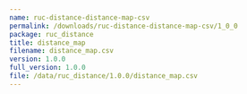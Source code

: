 ```yaml
---
name: ruc-distance-distance-map-csv
permalink: /downloads/ruc-distance-distance-map-csv/1_0_0
package: ruc_distance
title: distance_map
filename: distance_map.csv
version: 1.0.0
full_version: 1.0.0
file: /data/ruc_distance/1.0.0/distance_map.csv
---
```

